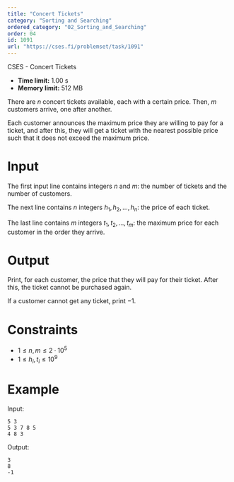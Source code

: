 ```yaml
---
title: "Concert Tickets"
category: "Sorting and Searching"
ordered_category: "02_Sorting_and_Searching"
order: 04
id: 1091
url: "https://cses.fi/problemset/task/1091"
---
```


CSES - Concert Tickets

  * **Time limit:** 1.00 s
  * **Memory limit:** 512 MB

There are $n$ concert tickets available, each with a certain price. Then, $m$
customers arrive, one after another.

Each customer announces the maximum price they are willing to pay for a
ticket, and after this, they will get a ticket with the nearest possible price
such that it does not exceed the maximum price.

# Input

The first input line contains integers $n$ and $m$: the number of tickets and
the number of customers.

The next line contains $n$ integers $h_1,h_2,\ldots,h_n$: the price of each
ticket.

The last line contains $m$ integers $t_1,t_2,\ldots,t_m$: the maximum price
for each customer in the order they arrive.

# Output

Print, for each customer, the price that they will pay for their ticket. After
this, the ticket cannot be purchased again.

If a customer cannot get any ticket, print $-1$.

# Constraints

  * $1 \le n, m \le 2 \cdot 10^5$
  * $1 \le h_i, t_i \le 10^9$

# Example

Input:

    
    
    5 3
    5 3 7 8 5
    4 8 3
    

Output:

    
    
    3
    8
    -1
    

